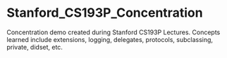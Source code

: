 # Stanford_CS193P_Concentration
Concentration demo created during Stanford CS193P Lectures. Concepts learned include extensions, logging, delegates, protocols, subclassing, private, didset, etc. 

